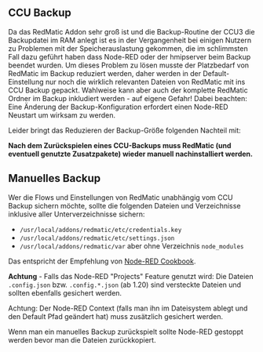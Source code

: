 ## CCU Backup

Da das RedMatic Addon sehr groß ist und die Backup-Routine der CCU3 die Backupdatei im RAM anlegt ist es in der Vergangenheit bei einigen Nutzern zu Problemen mit der Speicherauslastung gekommen, die im schlimmsten Fall dazu geführt haben dass Node-RED oder der hmipserver beim Backup beendet wurden. Um dieses Problem zu lösen musste der Platzbedarf von RedMatic im Backup reduziert werden, daher werden in der Default-Einstellung nur noch die wirklich relevanten Dateien von RedMatic mit ins CCU Backup gepackt. Wahlweise kann aber auch der komplette RedMatic Ordner im Backup inkludiert werden - auf eigene Gefahr! Dabei beachten: Eine Änderung der Backup-Konfiguration erfordert einen Node-RED Neustart um wirksam zu werden.

Leider bringt das Reduzieren der Backup-Größe folgenden Nachteil mit:

**Nach dem Zurückspielen eines CCU-Backups muss RedMatic (und eventuell genutzte Zusatzpakete) wieder manuell nachinstalliert werden.** 

## Manuelles Backup

Wer die Flows und Einstellungen von RedMatic unabhängig vom CCU Backup sichern möchte, sollte die folgenden Dateien und Verzeichnisse inklusive aller Unterverzeichnisse sichern:
* `/usr/local/addons/redmatic/etc/credentials.key`
* `/usr/local/addons/redmatic/etc/settings.json`
* `/usr/local/addons/redmatic/var` aber ohne Verzeichnis `node_modules`

Das entspricht der Empfehlung von [Node-RED Cookbook](https://github.com/node-red/cookbook.nodered.org/wiki/How-to-backup-flows-and-related-configuration).

**Achtung** - Falls das Node-RED "Projects" Feature genutzt wird: Die Dateien `.config.json` bzw. `.config.*.json` (ab 1.20) sind versteckte Dateien und sollten ebenfalls gesichert werden.

Achtung: Der Node-RED Context (falls man ihn im Dateisystem ablegt und den Default Pfad geändert hat) muss zusätzlich gesichert werden.

Wenn man ein manuelles Backup zurückspielt sollte Node-RED gestoppt werden bevor man die Dateien zurückkopiert.